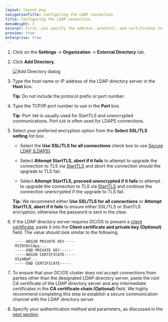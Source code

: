 ```yaml
---
layout: layout.pug
navigationTitle: Configuring the LDAP connection
title: Configuring the LDAP connection
menuWeight: 1
excerpt: First, you specify the address, protocol, and certificates to be used to connect to the LDAP server.
preview: true
enterprise: true
---
```

1. Click on the **Settings** -> **Organization** -> **External Directory** tab.

2. Click **Add Directory**.
    
    ![Add Directory dialog](/1.10/img/ldap-add-dir-conn.png)

3. Type the host name or IP address of the LDAP directory server in the **Host** box.
    
    **Tip**: Do not include the protocol prefix or port number.

4. Type the TCP/IP port number to use in the **Port** box.
    
    **Tip**: Port `389` is usually used for StartTLS and unencrypted communications. Port `636` is often used for LDAPS connections.

5. Select your preferred encryption option from the **Select SSL/TLS setting** list box.
    
    - Select the **Use SSL/TLS for all connections** check box to use [Secure LDAP (LDAPS)](http://social.technet.microsoft.com/wiki/contents/articles/2980.ldap-over-ssl-ldaps-certificate.aspx).
    
    - Select **Attempt StartTLS, abort if it fails** to attempt to upgrade the connection to TLS via [StartTLS](https://tools.ietf.org/html/rfc2830) and abort the connection should the upgrade to TLS fail.
    
    - Select **Attempt StartTLS, proceed unencrypted if it fails** to attempt to upgrade the connection to TLS via [StartTLS](https://tools.ietf.org/html/rfc2830) and continue the connection unencrypted if the upgrade to TLS fail.
    
    **Tip:** We recommend either **Use SSL/TLS for all connections** or **Attempt StartTLS, abort if it fails** to ensure either SSL/TLS or StartTLS encryption; otherwise the password is sent in the clear.

6. If the LDAP directory server requires DC/OS to present a [client certificate](https://tools.ietf.org/html/rfc5246#section-7.4.6), paste it into the **Client certificate and private key (Optional)** field. The value should look similar to the following.
    
        -----BEGIN PRIVATE KEY-----
        MIIDtDCCApy...
        -----END PRIVATE KEY-----
        -----BEGIN CERTIFICATE-----
        OIymBpP...
        -----END CERTIFICATE-----
        

7. To ensure that your DC/OS cluster does not accept connections from parties other than the designated LDAP directory server, paste the root CA certificate of the LDAP directory server and any intermediate certificates in the **CA certificate chain (Optional)** field. We highly recommend completing this step to establish a secure communication channel with the LDAP directory server.

8. Specify your authentication method and parameters, as discussed in the [next section](/1.10/security/ent/ldap/ldap-auth/).